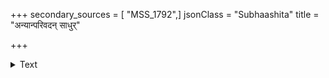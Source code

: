 +++
secondary_sources = [ "MSS_1792",]
jsonClass = "Subhaashita"
title = "अन्यान्परिवदन् साधुर्"

+++

<details><summary>Text</summary>

अन्यान्परिवदन् साधुर् यथा हि परितप्यते।  
तथा परिवदन्नन्यांस् तुष्टो भवति दुर्जनः॥
</details>
